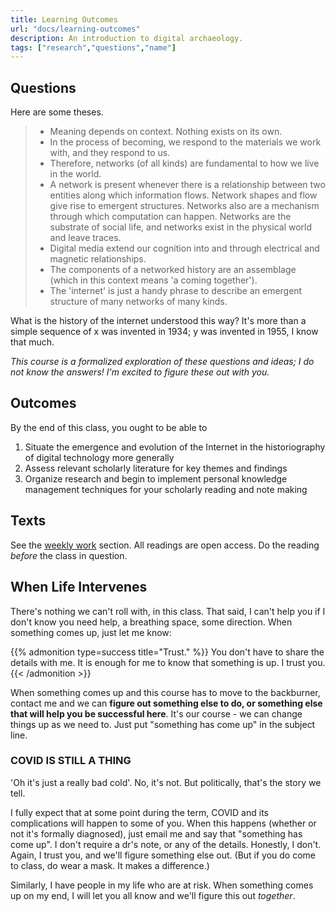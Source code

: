 ```yaml
---
title: Learning Outcomes
url: "docs/learning-outcomes"
description: An introduction to digital archaeology.
tags: ["research","questions","name"]
---
```


## Questions

Here are some theses.
> + Meaning depends on context. Nothing exists on its own. 
> + In the process of becoming, we respond to the materials we work with, and they respond to us. 
> + Therefore, networks (of all kinds) are fundamental to how we live in the world. 
> + A network is present whenever there is a relationship between two entities along which information flows. Network shapes and flow give rise to emergent structures. Networks also are a mechanism through which computation can happen. Networks are the substrate of social life, and networks exist in the physical world and leave traces.
> + Digital media extend our cognition into and through electrical and magnetic relationships.
> + The components of a networked history are an assemblage (which in this context means 'a coming together'). 
> + The 'internet' is just a handy phrase to describe an emergent structure of many networks of many kinds. 

What is the history of the internet understood this way? It's more than a simple sequence of x was invented in 1934; y was invented in 1955, I know that much.

_This course is a formalized exploration of these questions and ideas; I do not know the answers! I'm excited to figure these out with you._

## Outcomes

By the end of this class, you ought to be able to

1. Situate the emergence and evolution of the Internet in the historiography of digital technology more generally 
2. Assess relevant scholarly literature for key themes and findings
3. Organize research and begin to implement personal knowledge management techniques for your scholarly reading and note making

## Texts

See the [weekly work](../../schedule) section. All readings are open access. Do the reading _before_ the class in question.

## When Life Intervenes

There's nothing we can't roll with, in this class. That said, I can't help you if I don't know you need help, a breathing space, some direction. When something comes up, just let me know:

{{% admonition type=success title="Trust." %}} You don't have to share the details with me. It is enough for me to know that something is up. I trust you.
{{< /admonition >}}

When something comes up and this course has to move to the backburner, contact me and we can **figure out something else to do, or something else that will help you be successful here**. It's our course - we can change things up as we need to. Just put "something has come up" in the subject line.

### COVID IS STILL A THING

'Oh it's just a really bad cold'. No, it's not. But politically, that's the story we tell.

I fully expect that at some point during the term, COVID and its complications will happen to some of you. When this happens (whether or not it's formally diagnosed), just email me and say that "something has come up". I don't require a dr's note, or any of the details. Honestly, I don't. Again, I trust you, and we'll figure something else out. (But if you do come to class, do wear a mask. It makes a difference.)

Similarly, I have people in my life who are at risk. When something comes up on my end, I will let you all know and we'll figure this out _together_.
